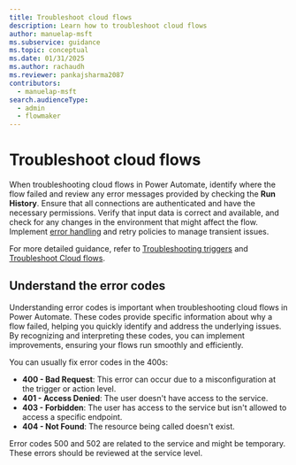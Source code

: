 ```yaml
---
title: Troubleshoot cloud flows
description: Learn how to troubleshoot cloud flows
author: manuelap-msft
ms.subservice: guidance
ms.topic: conceptual
ms.date: 01/31/2025
ms.author: rachaudh
ms.reviewer: pankajsharma2087
contributors: 
  - manuelap-msft
search.audienceType: 
  - admin
  - flowmaker
---
```


# Troubleshoot cloud flows

When troubleshooting cloud flows in Power Automate, identify where the flow failed and review any error messages provided by checking the **Run History**. Ensure that all connections are authenticated and have the necessary permissions. Verify that input data is correct and available, and check for any changes in the environment that might affect the flow. Implement [error handling](error-handling.md) and retry policies to manage transient issues. 

For more detailed guidance, refer to [Troubleshooting triggers](/power-automate/triggers-troubleshoot) and [Troubleshoot Cloud flows](/power-automate/fix-flow-failures).

## Understand the error codes

Understanding error codes is important when troubleshooting cloud flows in Power Automate. These codes provide specific information about why a flow failed, helping you quickly identify and address the underlying issues. By recognizing and interpreting these codes, you can implement improvements, ensuring your flows run smoothly and efficiently. 

You can usually fix error codes in the 400s:

- **400 - Bad Request**: This error can occur due to a misconfiguration at the trigger or action level.
- **401 - Access Denied**: The user doesn't have access to the service.
- **403 - Forbidden**: The user has access to the service but isn't allowed to access a specific endpoint.
- **404 - Not Found**: The resource being called doesn't exist.

Error codes 500 and 502 are related to the service and might be temporary. These errors should be reviewed at the service level.